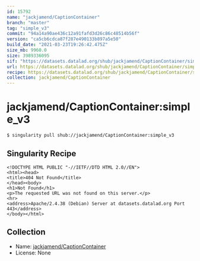 ```yaml
---
id: 15792
name: "jackjamend/CaptionContainer"
branch: "master"
tag: "simple_v3"
commit: "94a14a90ae436c12a91fafd3d26c86c48514b56f"
version: "ca5cb6cdca87f287e490133b897a5e50"
build_date: "2021-03-23T19:26:42.475Z"
size_mb: 9960.0
size: 3989336095
sif: "https://datasets.datalad.org/shub/jackjamend/CaptionContainer/simple_v3/2021-03-23-94a14a90-ca5cb6cd/ca5cb6cdca87f287e490133b897a5e50.sif"
url: https://datasets.datalad.org/shub/jackjamend/CaptionContainer/simple_v3/2021-03-23-94a14a90-ca5cb6cd/
recipe: https://datasets.datalad.org/shub/jackjamend/CaptionContainer/simple_v3/2021-03-23-94a14a90-ca5cb6cd/Singularity
collection: jackjamend/CaptionContainer
---
```


# jackjamend/CaptionContainer:simple_v3

```bash
$ singularity pull shub://jackjamend/CaptionContainer:simple_v3
```

## Singularity Recipe

```singularity
<!DOCTYPE HTML PUBLIC "-//IETF//DTD HTML 2.0//EN">
<html><head>
<title>404 Not Found</title>
</head><body>
<h1>Not Found</h1>
<p>The requested URL was not found on this server.</p>
<hr>
<address>Apache/2.4.38 (Debian) Server at datasets.datalad.org Port 443</address>
</body></html>
```

## Collection

 - Name: [jackjamend/CaptionContainer](https://github.com/jackjamend/CaptionContainer)
 - License: None

